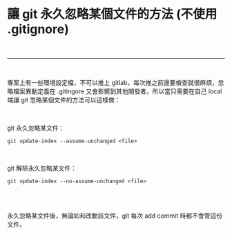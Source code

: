 # 讓 git 永久忽略某個文件的方法 (不使用 .gitignore)

<br>

---

<br>

專案上有一些環境設定檔，不可以推上 gitlab，每次推之前還要檢查就很麻煩，忽略檔案異動定義在 .gitingore 又會影嚮到其他開發者，所以當只需要在自己 local 端讓 git 忽略某個文件的方法可以這樣做：


<br>

git 永久忽略某文件：

```
git update-index --assume-unchanged <file>
```

<br>

git 解除永久忽略某文件：

```
git update-index --no-assume-unchanged <file>
```

<br>
<br>

永久忽略某文件後，無論如和改動該文件，git 每次 add commit 時都不會管這份文件。